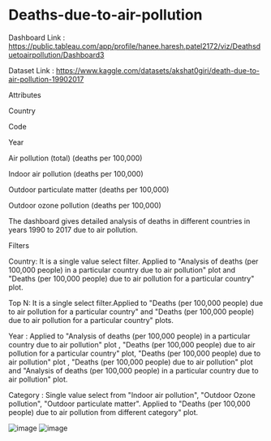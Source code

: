# Deaths-due-to-air-pollution
Dashboard Link : https://public.tableau.com/app/profile/hanee.haresh.patel2172/viz/Deathsduetoairpollution/Dashboard3

Dataset Link : https://www.kaggle.com/datasets/akshat0giri/death-due-to-air-pollution-19902017

Attributes

Country

Code

Year

Air pollution (total) (deaths per 100,000)

Indoor air pollution (deaths per 100,000)

Outdoor particulate matter (deaths per 100,000)

Outdoor ozone pollution (deaths per 100,000)

The dashboard gives detailed analysis of deaths in different countries in years 1990 to 2017 due to air pollution.


Filters

Country: It is a single value select filter. Applied to "Analysis of deaths (per 100,000 people) in a particular country due to air pollution" plot and "Deaths (per 100,000 people) due to air pollution for  a particular country" plot.

Top N: It is a single select filter.Applied to "Deaths (per 100,000 people) due to air pollution for  a particular country" and "Deaths (per 100,000 people) due to air pollution for  a particular country" plots.

Year : Applied to "Analysis of deaths (per 100,000 people) in a particular country due to air pollution" plot , "Deaths (per 100,000 people) due to air pollution for  a particular country" plot, "Deaths (per 100,000 people) due to air pollution" plot , "Deaths (per 100,000 people) due to air pollution" plot and "Analysis of deaths (per 100,000 people) in a particular country due to air pollution" plot.

Category : Single value select from "Indoor air pollution", "Outdoor Ozone pollution", "Outdoor particulate matter". Applied to "Deaths (per 100,000 people) due to air pollution from different category" plot.

![image](https://user-images.githubusercontent.com/100784535/182080913-9170916d-94fe-4734-9b98-14c856306050.png)
![image](https://user-images.githubusercontent.com/100784535/182080765-974e88c8-368b-4016-87c1-565140f7e056.png)
